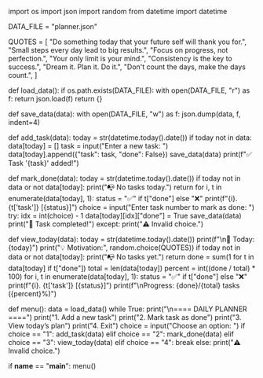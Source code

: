 import os
import json
import random
from datetime import datetime

DATA_FILE = "planner.json"

QUOTES = [
    "Do something today that your future self will thank you for.",
    "Small steps every day lead to big results.",
    "Focus on progress, not perfection.",
    "Your only limit is your mind.",
    "Consistency is the key to success.",
    "Dream it. Plan it. Do it.",
    "Don't count the days, make the days count.",
]

def load_data():
    if os.path.exists(DATA_FILE):
        with open(DATA_FILE, "r") as f:
            return json.load(f)
    return {}

def save_data(data):
    with open(DATA_FILE, "w") as f:
        json.dump(data, f, indent=4)

def add_task(data):
    today = str(datetime.today().date())
    if today not in data:
        data[today] = []
    task = input("Enter a new task: ")
    data[today].append({"task": task, "done": False})
    save_data(data)
    print(f"✅ Task '{task}' added!")

def mark_done(data):
    today = str(datetime.today().date())
    if today not in data or not data[today]:
        print("📭 No tasks today.")
        return
    for i, t in enumerate(data[today], 1):
        status = "✅" if t["done"] else "❌"
        print(f"{i}. {t['task']} [{status}]")
    choice = input("Enter task number to mark as done: ")
    try:
        idx = int(choice) - 1
        data[today][idx]["done"] = True
        save_data(data)
        print("🎯 Task completed!")
    except:
        print("⚠️ Invalid choice.")

def view_today(data):
    today = str(datetime.today().date())
    print(f"\n📅 Today: {today}")
    print("💡 Motivation:", random.choice(QUOTES))
    if today not in data or not data[today]:
        print("📭 No tasks yet.")
        return
    done = sum(1 for t in data[today] if t["done"])
    total = len(data[today])
    percent = int((done / total) * 100)
    for i, t in enumerate(data[today], 1):
        status = "✅" if t["done"] else "❌"
        print(f"{i}. {t['task']} [{status}]")
    print(f"\nProgress: {done}/{total} tasks ({percent}%)")

def menu():
    data = load_data()
    while True:
        print("\n==== DAILY PLANNER ====")
        print("1. Add a new task")
        print("2. Mark task as done")
        print("3. View today’s plan")
        print("4. Exit")
        choice = input("Choose an option: ")
        if choice == "1":
            add_task(data)
        elif choice == "2":
            mark_done(data)
        elif choice == "3":
            view_today(data)
        elif choice == "4":
            break
        else:
            print("⚠️ Invalid choice.")

if __name__ == "__main__":
    menu()
